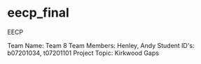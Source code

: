 # eecp_final
EECP 

Team Name: Team 8
Team Members: Henley, Andy
Student ID's: b07201034,	t07201101
Project Topic: Kirkwood Gaps
